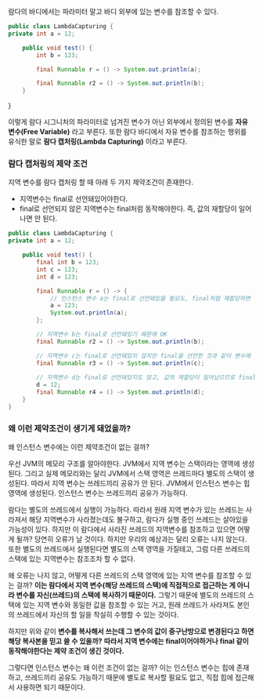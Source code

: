 람다의 바디에서는 파라미터 말고 바디 외부에 있는 변수를 참조할 수 있다.

```java
public class LambdaCapturing {
private int a = 12;

    public void test() {
        int b = 123;

        final Runnable r = () -> System.out.println(a);

        final Runnable r2 = () -> System.out.println(b);
    }
```
}

이렇게 람다 시그니처의 파라미터로 넘겨진 변수가 아닌 외부에서 정의된 변수를 **자유 변수(Free Variable)** 라고 부른다.
또한 람다 바디에서 자유 변수를 참조하는 행위를 유식한 말로 **람다 캡처링(Lambda Capturing)** 이라고 부른다.

### 람다 캡처링의 제약 조건
지역 변수를 람다 캡처링 할 때 아래 두 가지 제약조건이 존재한다.

* 지역변수는 final로 선언돼있어야한다.
* final로 선언되지 않은 지역변수는 final처럼 동작해야한다.
즉, 값의 재할당이 일어나면 안 된다.

```java
public class LambdaCapturing {
private int a = 12;

    public void test() {
        final int b = 123;
        int c = 123;
        int d = 123;

        final Runnable r = () -> {
            // 인스턴스 변수 a는 final로 선언돼있을 필요도, final처럼 재할당하면 안된다는 제약조건도 적용되지 않는다.
            a = 123;
            System.out.println(a);
        };

        // 지역변수 b는 final로 선언돼있기 때문에 OK
        final Runnable r2 = () -> System.out.println(b);

        // 지역변수 c는 final로 선언돼있지 않지만 final을 선언한 것과 같이 변수에 값을 재할당하지 않았으므로 OK
        final Runnable r3 = () -> System.out.println(c);
        
        // 지역변수 d는 final로 선언돼있지도 않고, 값의 재할당이 일어났으므로 final처럼 동작하지 않기 때문에 X
        d = 12;
        final Runnable r4 = () -> System.out.println(d);
    }
}
```


### 왜 이런 제약조건이 생기게 돼었을까?
왜 인스턴스 변수에는 이런 제약조건이 없는 걸까?

우선 JVM의 메모리 구조를 알아야한다.
JVM에서 지역 변수는 스택이라는 영역에 생성된다.
그리고 실제 메모리와는 달리 JVM에서 스택 영역은 쓰레드마다 별도의 스택이 생성된다.
따라서 지역 변수는 쓰레드끼리 공유가 안 된다.
JVM에서 인스턴스 변수는 힙 영역에 생성된다.
인스턴스 변수는 쓰레드끼리 공유가 가능하다.

람다는 별도의 쓰레드에서 실행이 가능하다.
따라서 원래 지역 변수가 있는 쓰레드는 사라져서 해당 지역변수가 사라졌는데도 불구하고,
람다가 실행 중인 쓰레드는 살아있을 가능성이 있다.
하지만 이 람다에서 사라진 쓰레드의 지역변수를 참조하고 있으면 어떻게 될까?
당연히 오류가 날 것이다. 하지만 우리의 예상과는 달리 오류는 나지 않는다.
또한 별도의 쓰레드에서 실행된다면 별도의 스택 영역을 가질테고, 그럼 다른 쓰레드의 스택에 있는 지역변수는 참조조차 할 수 없다.

왜 오류는 나지 않고, 어떻게 다른 쓰레드의 스택 영역에 있는 지역 변수를 참조할 수 있는 걸까?
**이는 람다에서 지역 변수(해당 쓰레드의 스택)에 직접적으로 접근하는 게 아니라 변수를 자신(쓰레드)의 스택에 복사하기 때문이다.**
그렇기 때문에 별도의 쓰레드의 스택에 있는 지역 변수와 동일한 값을 참조할 수 있는 거고, 원래 쓰레드가 사라져도 본인의 쓰레드에서 자신의 할 일을 착실히 수행할 수 있는 것이다.

하지만 위와 같이 **변수를 복사해서 쓰는데 그 변수의 값이 중구난방으로 변경된다고 하면 해당 복사본을 믿고 쓸 수 있을까?**
**따라서 지역 변수에는 final이어야하거나 final 같이 동작해야한다는 제약 조건이 생긴 것이다.**

그렇다면 인스턴스 변수는 왜 이런 조건이 없는 걸까?
이는 인스턴스 변수는 힙에 존재하고, 쓰레드끼리 공유도 가능하기 때문에 별도로 복사할 필요도 없고, 직접 힙에 접근해서 사용하면 되기 때문이다.
